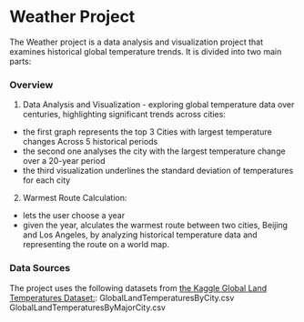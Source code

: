 # Weather Project
The Weather project is a data analysis and visualization project that examines historical global temperature trends. It is divided into two main parts:

### Overview
1) Data Analysis and Visualization - exploring global temperature data over centuries, highlighting significant trends across cities:
- the first graph represents the top 3 Cities with largest temperature changes Across 5 historical periods
- the second one analyses the city with the largest temperature change over a 20-year period
- the third visualization underlines the standard deviation of temperatures for each city
2) Warmest Route Calculation:
- lets the user choose a year
- given the year, alculates the warmest route between two cities, Beijing and Los Angeles, by analyzing historical temperature data and representing the route on a world map.

### Data Sources
The project uses the following datasets from [the Kaggle Global Land Temperatures Dataset:](https://www.kaggle.com/datasets/berkeleyearth/climate-change-earth-surface-temperature-data):
GlobalLandTemperaturesByCity.csv
GlobalLandTemperaturesByMajorCity.csv
